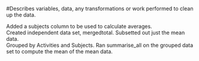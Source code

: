 #Describes variables, data, any transformations or work performed to clean up the data.

Added a subjects column to be used to calculate averages.  
Created independent data set, mergedtotal.
Subsetted out just the mean data.  
Grouped by Activities and Subjects.
Ran summarise_all on the grouped data set to compute the mean of the mean data.  



